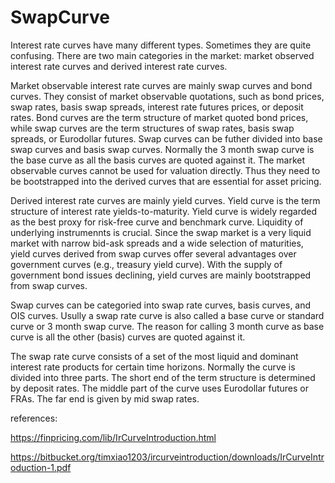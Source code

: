 # SwapCurve

Interest rate curves have many different types. Sometimes they are quite confusing. There are two main categories in the market: market observed interest rate curves and derived interest rate curves.

Market observable interest rate curves are mainly swap curves and bond curves. They consist of market observable quotations, such as bond prices, swap rates, basis swap spreads, interest rate futures prices, or deposit rates. Bond curves are the term structure of market quoted bond prices, while swap curves are the term structures of swap rates, basis swap spreads, or Eurodollar futures. Swap curves can be futher divided into base swap curves and basis swap curves. Normally the 3 month swap curve is the base curve as all the basis curves are quoted against it. The market observable curves cannot be used for valuation directly. Thus they need to be bootstrapped into the derived curves that are essential for asset pricing.

Derived interest rate curves are mainly yield curves. Yield curve is the term structure of interest rate yields-to-maturity. Yield curve is widely regarded as the best proxy for risk-free curve and benchmark curve. Liquidity of underlying instrumennts is crucial. Since the swap market is a very liquid market with narrow bid-ask spreads and a wide selection of maturities, yield curves derived from swap curves offer several advantages over government curves (e.g., treasury yield curve). With the supply of government bond issues declining, yield curves are mainly bootstrapped from swap curves.

Swap curves can be categoried into swap rate curves, basis curves, and OIS curves. Usully a swap rate curve is also called a base curve or standard curve or 3 month swap curve. The reason for calling 3 month curve as base curve is all the other (basis) curves are quoted against it.

The swap rate curve consists of a set of the most liquid and dominant interest rate products for certain time horizons. Normally the curve is divided into three parts. The short end of the term structure is determined by deposit rates. The middle part of the curve uses Eurodollar futures or FRAs. The far end is given by mid swap rates.

references:

https://finpricing.com/lib/IrCurveIntroduction.html

https://bitbucket.org/timxiao1203/ircurveintroduction/downloads/IrCurveIntroduction-1.pdf

